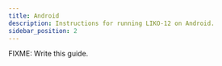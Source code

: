 ```yaml
---
title: Android
description: Instructions for running LIKO-12 on Android.
sidebar_position: 2
---
```


FIXME: Write this guide.
